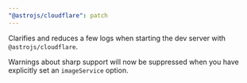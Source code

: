 ```yaml
---
"@astrojs/cloudflare": patch
---
```


Clarifies and reduces a few logs when starting the dev server with `@astrojs/cloudflare`.

Warnings about sharp support will now be suppressed when you have explicitly set an `imageService` option.
